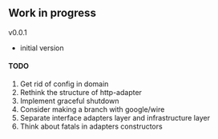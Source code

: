 ## Work in progress

v0.0.1
* initial version

#### TODO
1. Get rid of config in domain
2. Rethink the structure of http-adapter
3. Implement graceful shutdown
4. Consider making a branch with google/wire
5. Separate interface adapters layer and infrastructure layer
6. Think about fatals in adapters constructors

